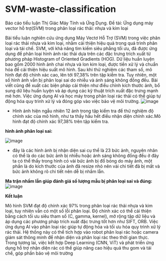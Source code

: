 # SVM-waste-classification
Báo cáo tiểu luận Thị Giác Máy Tính và Ứng Dụng.
Đề tài: Ứng dụng máy vector hỗ trợ(SVM) trong phân loại rác thải: nhựa và kim loại
 
   Bài tiểu luận nghiên cứu ứng dụng Máy Vectơ Hỗ Trợ (SVM) trong việc phân
loại rác thải nhựa và kim loại, nhằm cải thiện hiệu quả trong quá trình phân loại
và tái chế. SVM, với khả năng tìm kiếm siêu phẳng tối ưu, đã được ứng dụng để
phân loại hình ảnh rác thải dựa trên các đặc trưng trích xuất từ phương pháp
Histogram of Oriented Gradients (HOG). Dữ liệu huấn luyện bao gồm 2000
hình ảnh chai nhựa và lon kim loại, được tiền xử lý và chuẩn hóa để cải thiện
hiệu suất mô hình. Sau khi thử nghiệm các tham số, mô hình đạt độ chính xác
cao, lên tới 97,38% trên tập kiểm tra. Tuy nhiên, một số hình ảnh vẫn bị phân
loại sai do nhiễu và ánh sáng không đồng đều. Bài viết cũng đề xuất các biện
pháp cải thiện như điều chỉnh kích thước ảnh, bổ sung dữ liệu huấn luyện và áp
dụng các kỹ thuật trích xuất đặc trưng mạnh mẽ hơn. Việc ứng dụng AI và học
máy trong phân loại rác thải có thể giúp tự động hóa quy trình xử lý và đóng
góp vào việc bảo vệ môi trường.
![image](https://github.com/user-attachments/assets/8f81de7a-d544-4b2f-93e9-bef978d08113)
- Hình ảnh hiện ngẫu nhiên 12 ảnh trong tập kiểm tra để thử nghiệm độ chính xác của mô hình, như ta thấy hầu hết điều nhận diện chính xác.Mô hình đạt độ chính xác 97,38% trên tập kiểm tra.

**hình ảnh phân loại sai:**

![image](https://github.com/user-attachments/assets/5f4821f2-8e23-4839-9087-99699a2984ed)

- đây là các hình ảnh bị nhận diện sai cụ thể là 23 bức ảnh, nguyên nhân có thể là do các bức ảnh bị nhiễu hoặc ánh sáng không đồng đều
ở đây ta có thể thấy trong hình có vài bức ảnh bị đổ bóng do máy ảnh, một phần là do kích thước của ảnh đã resize nhỏ nên vài chi tiết đã bị mất và bức ảnh không rõ  chi tiết nên dễ bị nhầm lẫn.

 **Ma trận nhầm lẫn giúp đánh giá số lượng mẫu bị phân loại sai và đúng:**
  ![image](https://github.com/user-attachments/assets/2f809894-8c5e-4315-acfb-8d82cf324189)

 **Kết luận**
 
Mô hình SVM đạt độ chính xác 97% trong phân loại rác thải nhựa và kim loại,
tuy nhiên vẫn có một số lỗi phân loại. Độ chính xác có thể cải thiện bằng cách
tối ưu siêu tham số (C, gamma, kernel), mở rộng tập dữ liệu và áp dụng các
phương pháp trích xuất đặc trưng tốt hơn như SIFT, ORB.
Việc ứng dụng AI vào phân loại rác giúp tự động hóa và tối ưu hóa quy trình xử
lý rác thải. Hệ thống này có thể tích hợp vào robot phân loại rác hoặc camera
giám sát thông minh để nhận diện và phân loại rác theo thời gian thực. Trong
tương lai, việc kết hợp Deep Learning (CNN, ViT) và phát triển ứng dụng hỗ
trợ nhận diện rác có thể giúp nâng cao hiệu quả thu gom và tái chế, góp phần
bảo vệ môi trường
